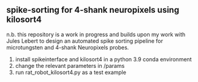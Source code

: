## spike-sorting for 4-shank neuropixels using kilosort4 <br>
n.b. this repository is a work in progress and builds upon my work with Jules Lebert to design an automated spike sorting pipeline for microtungsten and 4-shank Neuropixels probes. <br>
1. install spikeinterface and kilosort4 in a python 3.9 conda environment <br>
2. change the relevant parameters in /params <br>
3. run rat_robot_kilosort4.py as a test example 